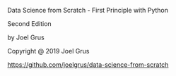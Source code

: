 Data Science from Scratch - First Principle with Python

Second Edition

by Joel Grus

Copyright @ 2019 Joel Grus


https://github.com/joelgrus/data-science-from-scratch
